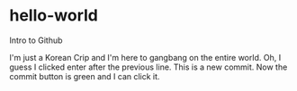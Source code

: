 # hello-world
Intro to Github

I'm just a Korean Crip and I'm here to gangbang on the entire world. 
Oh, I guess I clicked enter after the previous line. This is a new commit. Now the commit button is green and I can click it.
